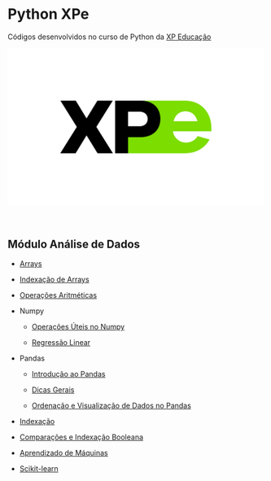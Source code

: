 # Python XPe
Códigos desenvolvidos no curso de Python da 
[XP Educação](https://www.xpeducacao.com.br/)  

![XPE](img/xpe-logo.png)

<br>

## Módulo Análise de Dados
- [Arrays](AnaliseDados/Arrays.ipynb)

- [Indexação de Arrays](AnaliseDados/Indexa%C3%A7%C3%A3o%20de%20Arrays.ipynb)

- [Operações Aritméticas](AnaliseDados/Opera%C3%A7%C3%B5es%20Aritm%C3%A9ticas.ipynb)

- Numpy  
    - [Operações Úteis no Numpy](AnaliseDados/Opera%C3%A7%C3%B5es%20%C3%9Ateis%20no%20Numpy.ipynb)

    - [Regressão Linear](AnaliseDados/Regress%C3%A3o%20Linear.ipynb)

- Pandas  
    - [Introdução ao Pandas](AnaliseDados/Introdu%C3%A7%C3%A3o%20ao%20Pandas.ipynb)

    - [Dicas Gerais](AnaliseDados/Dicas%20Gerais.ipynb)

    - [Ordenação e Visualização de Dados no Pandas](AnaliseDados/Ordena%C3%A7%C3%A3o%20e%20visualiza%C3%A7%C3%A3o%20de%20dados%20no%20Pandas.ipynb)


- [Indexação](AnaliseDados/Indexa%C3%A7%C3%A3o.ipynb)  

- [Comparações e Indexação Booleana](AnaliseDados/Compara%C3%A7%C3%B5es%20e%20Indexa%C3%A7%C3%A3o%20Booleana.ipynb)  

- [Aprendizado de Máquinas](AnaliseDados/Aprendizado%20de%20M%C3%A1quinas.ipynb)

- [Scikit-learn](AnaliseDados/Regress%C3%A3o%20linear%20-%20Scikit%20Learn.ipynb)
